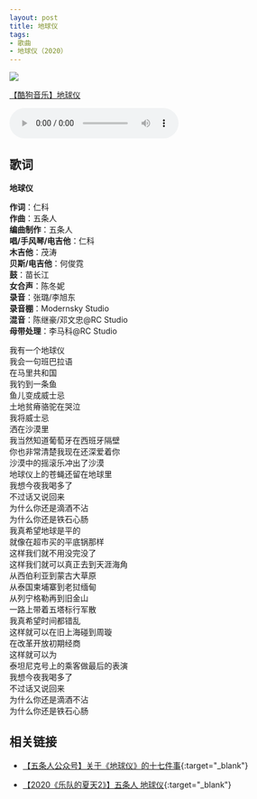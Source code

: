 ```yaml
---
layout: post
title: 地球仪
tags:
- 歌曲
- 地球仪（2020）
---
```


<img src="{{site.cdn}}/assets/imgs/globe2020.jpg">

[【酷狗音乐】地球仪](https://www.kugou.com/song/#hash=7A8EA5A71326FC34D00057B999CD3753&album_id=38699363)

<audio controls loop  src="https://onedrive.gimhoy.com/1drv/aHR0cHM6Ly8xZHJ2Lm1zL3UvcyFBbXVjeFU4NF9vc3NrVjJoSnF4TlRlcWNYcDF2P2U9d0o3WU5X.mp3">
您的浏览器不支持 audio 标签。
</audio>

## 歌词

**地球仪**

**作词**：仁科  
**作曲**：五条人  
**编曲制作**：五条人  
**唱/手风琴/电吉他**：仁科  
**木吉他**：茂涛  
**贝斯/电吉他**：何俊霓  
**鼓**：苗长江  
**女合声**：陈冬妮  
**录音**：张璐/李旭东  
**录音棚**：Modernsky Studio  
**混音**：陈继豪/邓文忠@RC Studio  
**母带处理**：李马科@RC Studio

我有一个地球仪  
我会一句班巴拉语  
在马里共和国  
我钓到一条鱼  
鱼儿变成威士忌  
土地贫瘠骆驼在哭泣  
我将威士忌  
洒在沙漠里  
我当然知道葡萄牙在西班牙隔壁  
你也非常清楚我现在还深爱着你  
沙漠中的摇滚乐冲出了沙漠  
地球仪上的苍蝇还留在地球里  
我想今夜我喝多了  
不过话又说回来  
为什么你还是滴酒不沾  
为什么你还是铁石心肠  
我真希望地球是平的  
就像在超市买的平底锅那样  
这样我们就不用没完没了  
这样我们就可以真正去到天涯海角  
从西伯利亚到蒙古大草原  
从泰国柬埔寨到老挝缅甸  
从列宁格勒再到旧金山  
一路上带着五塔标行军散  
我真希望时间都错乱  
这样就可以在旧上海碰到周璇  
在改革开放初期经商  
这样就可以为  
泰坦尼克号上的乘客做最后的表演  
我想今夜我喝多了  
不过话又说回来  
为什么你还是滴酒不沾  
为什么你还是铁石心肠

## 相关链接
* [【五条人公众号】关于《地球仪》的十七件事](https://mp.weixin.qq.com/s/J9I4A0PWGItbJEeXyGb21g){:target="_blank"}

* [【2020《乐队的夏天2》】五条人 地球仪](https://www.iqiyi.com/v_i5t6895914.html#curid=1962599017431700_6ef103d5ea40a9a76c93ffefe848110c){:target="_blank"}
